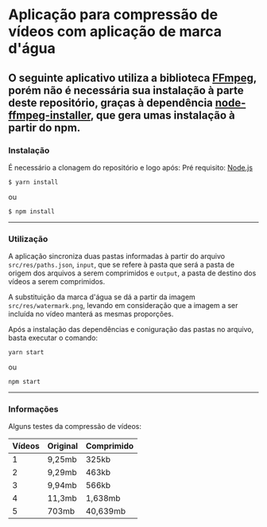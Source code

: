 # Aplicação para compressão de vídeos com aplicação de marca d'água

O seguinte aplicativo utiliza a biblioteca [FFmpeg](http://ffmpeg.org/), porém não é necessária sua instalação à parte 
deste repositório, graças à dependência [node-ffmpeg-installer](https://www.npmjs.com/package/@ffmpeg-installer/ffmpeg),
que gera umas instalação à partir do npm.
---

### Instalação
É necessário a clonagem do repositório e logo após:
Pré requisito: [Node.js](https://nodejs.org)

```
$ yarn install
```

ou 
```
$ npm install
```

---

### Utilização
A aplicação sincroniza duas pastas informadas à partir do arquivo `src/res/paths.json`, `input`, que se refere à pasta 
que será a pasta de origem dos arquivos a serem comprimidos e `output`, a pasta de destino dos vídeos a serem comprimidos.

A substituição da marca d'água se dá a partir da imagem `src/res/watermark.png`, levando em consideração que a imagem a 
ser incluída no vídeo manterá as mesmas proporções.

Após a instalação das dependências e coniguração das pastas no arquivo, basta executar o comando:
```
yarn start
```

ou 

```
npm start
```

---

### Informações

Alguns testes da compressão de vídeos:

| Vídeos | Original | Comprimido |
|--------|----------|------------|
| 1      | 9,25mb   | 325kb      |
| 2      | 9,29mb   | 463kb      |
| 3      | 9,94mb   | 566kb      |
| 4      | 11,3mb   | 1,638mb    |
| 5      | 703mb    | 40,639mb   |